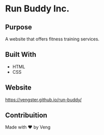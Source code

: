 # Run Buddy Inc.

## Purpose
A website that offers fitness training services.

## Built With
* HTML
* CSS

## Website
https://vengster.github.io/run-buddy/

## Contribuition
Made with ❤️ by Veng
